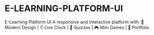 # E-LEARNING-PLATFORM-UI
E-Learning Platform UI  A responsive and interactive platform with: 🎨 Modern Design | ⏰ Live Clock | 📝 Quizzes | 🎮 Mini Games | 👤 Portfolio
